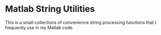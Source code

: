 # Matlab String Utilities

This is a small collections of convenience string processing functions that I frequently use in my Matlab code.
